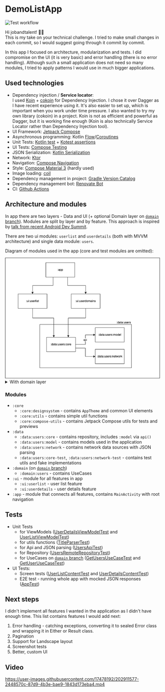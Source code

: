 # DemoListApp
![Test workflow](https://github.com/burnoo/DemoListApp/actions/workflows/tests.yml/badge.svg)


Hi jobandtalent! 👋🏽  
This is my take on your technical challenge. I tried to make small changes in each commit, so I would suggest going through it commit by commit.

In this app I focused on architecture, modularization and tests. I did compromise on the UI (it is very basic) and error handling (there is no error handling). Although such a small application does not need so many modules, I tried to apply patterns I would use in much bigger applications.

## Used technologies
- Dependency injection / **Service locator**:  
I used [Koin](https://insert-koin.io/) + [cokoin](https://github.com/burnoo/cokoin) for Dependency Injection. I chose it over Dagger as I have recent experience using it. It's also easier to set up, which is important when you work under time pressure. I also wanted to try my own library (cokoin) in a project. Koin is not as efficient and powerful as Dagger, but it is working fine enough (Koin is also technically Service Locator rather than Dependency Injection tool).
- UI Framework: [Jetpack Compose](https://developer.android.com/jetpack/compose)
- Asynchronous programming: Kotlin [Flow](https://kotlinlang.org/docs/flow.html)/[Coroutines](https://kotlinlang.org/docs/coroutines-overview.html)
- Unit Tests: [Kotlin test](https://kotlinlang.org/api/latest/kotlin.test/) + [Kotest assertions](https://kotest.io/docs/assertions/assertions.html)
- UI Tests: [Compose Testing](https://developer.android.com/jetpack/compose/testing)
- JSON Serialization: [Kotlin Serialization](https://kotlinlang.org/docs/serialization.html)
- Network: [Ktor](https://ktor.io/docs/getting-started-ktor-client.html)
- Navigation: [Compose Navigation](https://developer.android.com/jetpack/compose/navigation)
- Style: [Compose Material 3](https://developer.android.com/jetpack/androidx/releases/compose-material3) (hardly used)
- Image loading: [coil](https://coil-kt.github.io/coil/)
- Dependency management in project: [Gradle Version Catalog](https://docs.gradle.org/current/userguide/platforms.html#sub:version-catalog)
- Dependency management bot: [Renovate Bot](https://www.whitesourcesoftware.com/free-developer-tools/renovate/)
- CI: [Github Actions](https://github.com/features/actions)

## Architecture and modules
In app there are two layers - Data and UI (+ optional Domain layer on [`domain` branch](https://github.com/burnoo/DemoListApp/tree/domain)). Modules are split by layer and by feature. This approach is inspired by [talk from recent Android Dev Summit](https://www.youtube.com/watch?v=16SwTvzDO0A).

There are two ui modules: `userlist` and `userdetails` (both with MVVM architecture) and single data module: `users`.

Diagram of modules used in the app (core and test modules are omitted):

<img src="docs/arch1.png" />

<details>
  <summary>With domain layer</summary>
  
  
  <img src="docs/arch2.png" />

  
</details>

### Modules
- `:core`
  - `:core:designsystem` - contains `AppTheme` and common UI elements
  - `:core:utils` - contains simple util functions
  - `:core:compose-utils` - contains Jetpack Compose utils for tests and previews
- `:data`
  - `:data:users:core` - contains repository, includes `:model` via `api()`
  - `:data:users:model` - contains models used in the application
  - `:data:users:network` - contains network data sources with JSON parsing
  - `:data:users:core-test`, `:data:users:network-test` - contains test utils and fake implementations
- `:domain` (on [`domain` branch](https://github.com/burnoo/DemoListApp/tree/domain))
  - `:domain:users` - contains UseCases
- `:ui` - module for all features in app
  - `:ui:userlist` - user list feature
  - `:ui:userdetails` - user details feature
- `:app` - module that connects all features, contains `MainActivity` with root navigation

## Tests
- Unit Tests
  - for ViewModels ([UserDetailsViewModelTest](https://github.com/burnoo/DemoListApp/blob/main/ui/userdetails/src/test/kotlin/dev/burnoo/demo/listapp/ui/userdetails/UserDetailsViewModelTest.kt) and [UserListViewModelTest](https://github.com/burnoo/DemoListApp/blob/main/ui/userlist/src/test/kotlin/dev/burnoo/demo/listapp/userlist/UserListViewModelTest.kt))
  - for utils functions ([TitleParserTest](https://github.com/burnoo/DemoListApp/blob/main/core/utils/src/test/kotlin/dev/burnoo/demo/listapp/core/utils/TitleParserTest.kt))
  - for Api and JSON parsing ([UsersApiTest](https://github.com/burnoo/DemoListApp/blob/main/data/users/network/src/test/kotlin/dev/burnoo/demo/listapp/data/users/network/api/UsersApiTest.kt))
  - for Repository ([UsersRemoteRepositoryTest](https://github.com/burnoo/DemoListApp/blob/main/data/users/core/src/test/kotlin/dev/burnoo/demo/listapp/data/users/core/UsersRemoteRepositoryTest.kt))
  - for UseCases on [`domain` branch](https://github.com/burnoo/DemoListApp/tree/domain) ([GetUsersUseCaseTest](https://github.com/burnoo/DemoListApp/blob/domain/domain/users/src/test/kotlin/dev/burnoo/demo/listapp/domain/users/GetUsersUseCaseTest.kt) and [GetUserUseCaseTest](https://github.com/burnoo/DemoListApp/blob/domain/domain/users/src/test/kotlin/dev/burnoo/demo/listapp/domain/users/GetUserUseCaseTest.kt))
- UI Tests:
  - Screen tests ([UserListContentTest](https://github.com/burnoo/DemoListApp/blob/main/ui/userlist/src/androidTest/kotlin/dev/burnoo/demo/listapp/ui/userdetails/composables/UserListContentTest.kt) and [UserDetailsContentTest](https://github.com/burnoo/DemoListApp/blob/main/ui/userdetails/src/androidTest/kotlin/dev/burnoo/demo/listapp/ui/userdetails/composables/UserDetailsContentTest.kt))
  - E2E test - running whole app with mocked JSON responses ([AppTest](https://github.com/burnoo/DemoListApp/blob/main/app/src/androidTest/kotlin/dev/burnoo/demo/listapp/AppTest.kt))

## Next steps
I didn't implement all features I wanted in the application as I didn't have enough time. This list contains features I would add next:
1. Error handling - catching exceptions, converting it to sealed Error class and wrapping it in Either or Result class.
2. Pagination
3. Support for Landscape layout
4. Screenshot tests
5. Better, custom UI

## Video
https://user-images.githubusercontent.com/17478192/202911577-2448570c-87d9-4b3e-bae9-1843d173eba4.mp4

